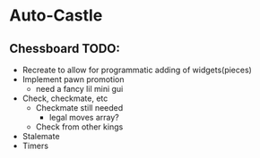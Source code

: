 # Auto-Castle

## Chessboard TODO:
- Recreate to allow for programmatic adding of widgets(pieces)
- Implement pawn promotion
  - need a fancy lil mini gui
- Check, checkmate, etc
  - Checkmate still needed
    - legal moves array?
  - Check from other kings
- Stalemate
- Timers
